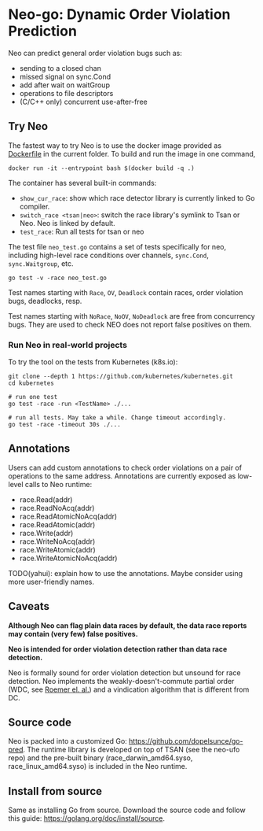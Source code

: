 # Neo-go: Dynamic Order Violation Prediction

Neo can predict general order violation bugs such as:
- sending to a closed chan
- missed signal on sync.Cond
- add after wait on waitGroup
- operations to file descriptors
- (C/C++ only) concurrent use-after-free

## Try Neo

The fastest way to try Neo is to use the docker image provided as [Dockerfile](./Dockerfile) in the current folder.
To build and run the image in one command,
```
docker run -it --entrypoint bash $(docker build -q .)
```

The container has several built-in commands:
- `show_cur_race`: show which race detector library is currently linked to Go compiler.
- `switch_race <tsan|neo>`: switch the race library's symlink to Tsan or Neo. Neo is linked by default.
- `test_race`: Run all tests for tsan or neo

The test file `neo_test.go` contains a set of tests specifically for neo, including high-level race conditions over channels, `sync.Cond`, `sync.Waitgroup`, etc.
```
go test -v -race neo_test.go
```

Test names starting with `Race`, `OV`, `Deadlock` contain races, order violation bugs, deadlocks, resp.

Test names starting with `NoRace`, `NoOV`, `NoDeadlock` are free from concurrency bugs. 
They are used to check NEO does not report false positives on them. 

### Run Neo in real-world projects 

To try the tool on the tests from Kubernetes (k8s.io):
```
git clone --depth 1 https://github.com/kubernetes/kubernetes.git
cd kubernetes

# run one test
go test -race -run <TestName> ./... 

# run all tests. May take a while. Change timeout accordingly.
go test -race -timeout 30s ./... 
```

## Annotations

Users can add custom annotations to check order violations on a pair of operations to the same address.
Annotations are currently exposed as low-level calls to Neo runtime:
- race.Read(addr)
- race.ReadNoAcq(addr)
- race.ReadAtomicNoAcq(addr)
- race.ReadAtomic(addr)
- race.Write(addr)
- race.WriteNoAcq(addr)
- race.WriteAtomic(addr)
- race.WriteAtomicNoAcq(addr)

TODO(yahui): explain how to use the annotations.
Maybe consider using more user-friendly names.

## Caveats

__Although Neo can flag plain data races by default, the data race reports may contain (very few) false positives.__

__Neo is intended for order violation detection rather than data race detection.__

Neo is formally sound for order violation detection but unsound for race detection.
Neo implements the weakly-doesn't-commute partial order (WDC, see [Roemer el. al.](https://arxiv.org/pdf/1905.00494.pdf)) and a vindication algorithm that is different from DC.


## Source code

Neo is packed into a customized Go: https://github.com/dopelsunce/go-pred.
The runtime library is developed on top of TSAN (see the neo-ufo repo) and the pre-built binary (race_darwin_amd64.syso, race_linux_amd64.syso) is included in the Neo runtime.

## Install from source

Same as installing Go from source.
Download the source code and follow this guide: https://golang.org/doc/install/source.



